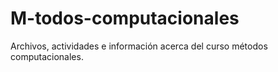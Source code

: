 # M-todos-computacionales
Archivos, actividades e información acerca del curso métodos computacionales.

